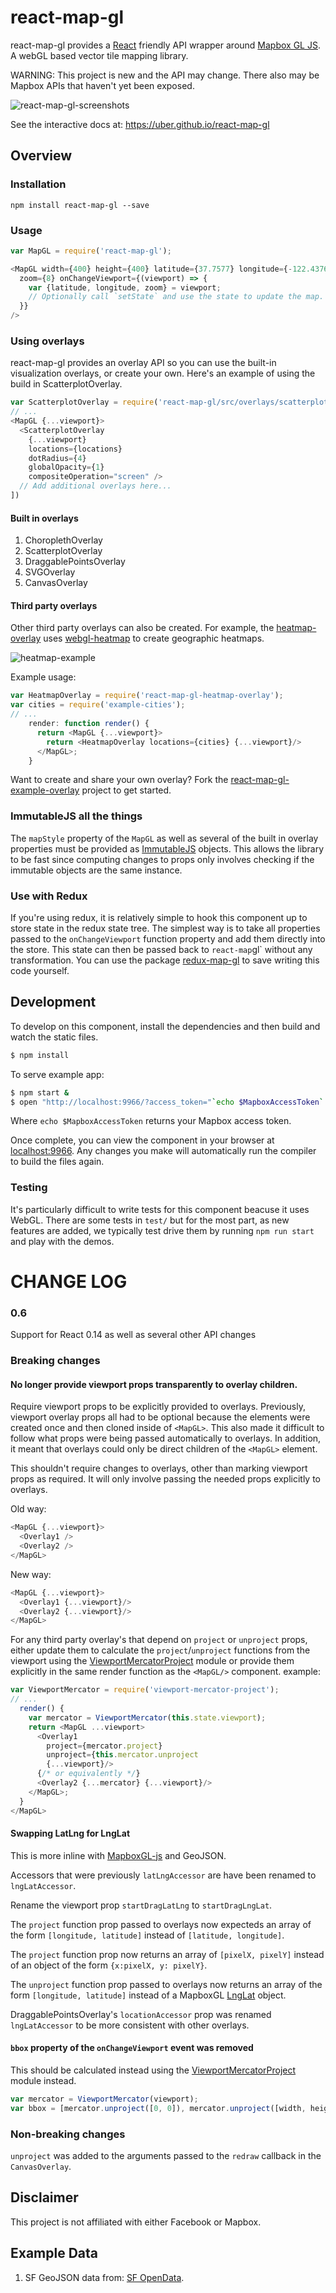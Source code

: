 # react-map-gl

react-map-gl provides a [React](http://facebook.github.io/react/) friendly
API wrapper around [Mapbox GL JS](https://www.mapbox.com/mapbox-gl-js/). A webGL
based vector tile mapping library.

WARNING: This project is new and the API may change. There also may be Mapbox
APIs that haven't yet been exposed.

![react-map-gl-screenshots](https://cloud.githubusercontent.com/assets/499192/11028165/49f41da2-86bc-11e5-85eb-9279621ef971.png)

See the interactive docs at: https://uber.github.io/react-map-gl

## Overview

### Installation

```
npm install react-map-gl --save
```

### Usage

````js
var MapGL = require('react-map-gl');

<MapGL width={400} height={400} latitude={37.7577} longitude={-122.4376}
  zoom={8} onChangeViewport={(viewport) => {
    var {latitude, longitude, zoom} = viewport;
    // Optionally call `setState` and use the state to update the map.
  }}
/>
````

### Using overlays

react-map-gl provides an overlay API so you can use the built-in visualization
overlays, or create your own. Here's an example of using the build in
ScatterplotOverlay.

````js
var ScatterplotOverlay = require('react-map-gl/src/overlays/scatterplot.react');
// ...
<MapGL {...viewport}>
  <ScatterplotOverlay
    {...viewport}
    locations={locations}
    dotRadius={4}
    globalOpacity={1}
    compositeOperation="screen" />
  // Add additional overlays here...
])
````

#### Built in overlays

1. ChoroplethOverlay
2. ScatterplotOverlay
3. DraggablePointsOverlay
4. SVGOverlay
5. CanvasOverlay

#### Third party overlays

Other third party overlays can also be created. For example, the
[heatmap-overlay](https://github.com/vicapow/react-map-gl-heatmap-overlay) uses
[webgl-heatmap](https://github.com/vicapow/webgl-heatmap) to create geographic
heatmaps.

![heatmap-example](https://cloud.githubusercontent.com/assets/499192/11028150/33f34640-86bc-11e5-9678-3fa1798394d5.gif)

Example usage:

````js
var HeatmapOverlay = require('react-map-gl-heatmap-overlay');
var cities = require('example-cities');
// ...
    render: function render() {
      return <MapGL {...viewport}>
        return <HeatmapOverlay locations={cities} {...viewport}/>
      </MapGL>;
    }
````

Want to create and share your own overlay? Fork the
[react-map-gl-example-overlay](https://github.com/vicapow/react-map-gl-example-overlay)
project to get started.


### ImmutableJS all the things

The `mapStyle` property of the `MapGL` as well as several of the built in
overlay properties must be provided as
[ImmutableJS](https://facebook.github.io/immutable-js/) objects. This allows
the library to be fast since computing changes to props only involves checking
if the immutable objects are the same instance.

### Use with Redux

If you're using redux, it is relatively simple to hook this component up to store state in the redux state tree. The simplest way is to take all properties passed to the `onChangeViewport` function property and add them directly into the store. This state can then be passed back to `react-map`gl` without any transformation. You can use the package [redux-map-gl](https://github.com/Willyham/redux-map-gl) to save writing this code yourself.

## Development

To develop on this component, install the dependencies and then build and watch
the static files.

```bash
$ npm install
```

To serve example app:

```bash
$ npm start &
$ open "http://localhost:9966/?access_token="`echo $MapboxAccessToken`
```

Where `echo $MapboxAccessToken` returns your Mapbox access token.

Once complete, you can view the component in your browser at
[localhost:9966](http://localhost:9966). Any changes you make will automatically
run the compiler to build the files again.

### Testing

It's particularly difficult to write tests for this component beacuse it uses WebGL. There are some tests in `test/` but for the most part, as new features are added, we typically test drive them by running `npm run start` and play with the demos.

# CHANGE LOG

### 0.6

Support for React 0.14 as well as several other API changes

### Breaking changes

#### No longer provide viewport props transparently to overlay children.

Require viewport props to be explicitly provided to overlays. Previously,
viewport overlay props all had to be optional because the elements were created
once and then cloned inside of `<MapGL>`. This also made it difficult to follow
what props were being passed automatically to overlays. In addition, it meant
that overlays could only be direct children of the `<MapGL>` element.

This shouldn't require changes to overlays, other than marking viewport props
as required. It will only involve passing the needed props explicitly to
overlays.

Old way:

```js
<MapGL {...viewport}>
  <Overlay1 />
  <Overlay2 />
</MapGL>
```

New way:

```js
<MapGL {...viewport}>
  <Overlay1 {...viewport}/>
  <Overlay2 {...viewport}/>
</MapGL>
```

For any third party overlay's that depend on `project` or `unproject` props,
either update them to calculate the `project`/`unproject` functions from the
viewport using the [ViewportMercatorProject](github.com/uber-common/viewport-mercator-project) module or provide them explicitly in the same render function as the
`<MapGL/>` component. example:

```js
var ViewportMercator = require('viewport-mercator-project');
// ...
  render() {
    var mercator = ViewportMercator(this.state.viewport);
    return <MapGL ...viewport>
      <Overlay1
        project={mercator.project}
        unproject={this.mercator.unproject
        {...viewport}/>
      {/* or equivalently */}
      <Overlay2 {...mercator} {...viewport}/>
    </MapGL>;
  }
</MapGL>
```

#### Swapping LatLng for LngLat

This is more inline with
[MapboxGL-js](https://github.com/mapbox/mapbox-gl-js/pull/1433) and GeoJSON.

Accessors that were previously `latLngAccessor` are have been renamed to
`lngLatAccessor`.

Rename the viewport prop `startDragLatLng` to `startDragLngLat`.

The `project` function prop passed to overlays now expecteds an array of
the form `[longitude, latitude]` instead of `[latitude, longitude]`.

The `project` function prop now returns an array of `[pixelX, pixelY]` instead
of an object of the form `{x:pixelX, y: pixelY}`.

The `unproject` function prop passed to overlays now returns an array of
the form `[longitude, latitude]` instead of a MapboxGL
[LngLat](https://www.mapbox.com/mapbox-gl-js/api/#LngLat) object.

DraggablePointsOverlay's `locationAccessor` prop was renamed `lngLatAccessor`
to be more consistent with other overlays.

#### `bbox` property of the `onChangeViewport` event was removed

This should be calculated instead using the [ViewportMercatorProject](github.com/uber-common/viewport-mercator-project) module instead.

```js
var mercator = ViewportMercator(viewport);
var bbox = [mercator.unproject([0, 0]), mercator.unproject([width, height])];
```

### Non-breaking changes

`unproject` was added to the arguments passed to the `redraw` callback in the
`CanvasOverlay`.


## Disclaimer

This project is not affiliated with either Facebook or Mapbox.

## Example Data

1. SF GeoJSON data from: [SF OpenData](http://data.sfgov.org).

